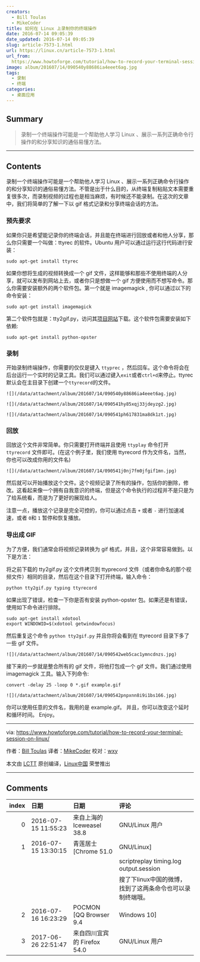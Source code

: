 ```yaml
---
creators:
  - Bill Toulas
  - MikeCoder
title: 如何在 Linux 上录制你的终端操作
date: 2016-07-14 09:05:39
date_updated: 2016-07-14 09:05:39
slug: article-7573-1.html
url: https://linux.cn/article-7573-1.html
url_from: 
  https://www.howtoforge.com/tutorial/how-to-record-your-terminal-session-on-linux/
image: album/201607/14/090540y88686ia4eeet6ag.jpg
tags:
  - 录制
  - 终端
categories:
  - 桌面应用
---
```


## Summary

> 录制一个终端操作可能是一个帮助他人学习 Linux 、展示一系列正确命令行操作的和分享知识的通俗易懂方法。

***

<!-- more -->

## Contents

录制一个终端操作可能是一个帮助他人学习 Linux 、展示一系列正确命令行操作的和分享知识的通俗易懂方法。不管是出于什么目的，从终端复制粘贴文本需要重复很多次，而录制视频的过程也是相当麻烦，有时候还不能录制。在这次的文章中，我们将简单的了解一下以 gif 格式记录和分享终端会话的方法。

### 预先要求

如果你只是希望能记录你的终端会话，并且能在终端进行回放或者和他人分享，那么你只需要一个叫做：ttyrec 的软件。Ubuntu 用户可以通过运行这行代码进行安装：

```shell
sudo apt-get install ttyrec
```

如果你想将生成的视频转换成一个 gif 文件，这样能够和那些不使用终端的人分享，就可以发布到网站上去，或者你只是想做一个 gif 方便使用而不想写命令。那么你需要安装额外的两个软件包。第一个就是 imagemagick , 你可以通过以下的命令安装：

```shell
sudo apt-get install imagemagick
```

第二个软件包就是：tty2gif.py，访问其[项目网站](https://bitbucket.org/antocuni/tty2gif/raw/61d5596c916512ce5f60fcc34f02c686981e6ac6/tty2gif.py)下载。这个软件包需要安装如下依赖:

```shell
sudo apt-get install python-opster
```

### 录制

开始录制终端操作，你需要的仅仅是键入 `ttyprec` ，然后回车。这个命令将会在后台运行一个实时的记录工具。我们可以通过键入`exit`或者`ctrl+d`来停止。ttyrec 默认会在主目录下创建一个`ttyrecord`的文件。

`![](/data/attachment/album/201607/14/090540y88686ia4eeet6ag.jpg)`

`![](/data/attachment/album/201607/14/090541hy85xqj33jdeyzg2.jpg)`

`![](/data/attachment/album/201607/14/090541ph617831ma8dk1zt.jpg)`

### 回放

回放这个文件非常简单。你只需要打开终端并且使用 `ttyplay` 命令打开 `ttyrecord` 文件即可。(在这个例子里，我们使用 ttyrecord 作为文件名，当然，你也可以改成你用的文件名)

`![](/data/attachment/album/201607/14/090541j0nj7fm0jfgif1mn.jpg)`

然后就可以开始播放这个文件。这个视频记录了所有的操作，包括你的删除，修改。这看起来像一个拥有自我意识的终端，但是这个命令执行的过程并不是只是为了给系统看，而是为了更好的展现给人。

注意一点，播放这个记录是完全可控的，你可以通过点击 `+` 或者 `-` 进行加速减速，或者 `0`和 `1` 暂停和恢复播放。

### 导出成 GIF

为了方便，我们通常会将视频记录转换为 gif 格式，并且，这个非常容易做到。以下是方法：

将之前下载的 tty2gif.py 这个文件拷贝到 ttyprecord 文件（或者你命名的那个视频文件）相同的目录，然后在这个目录下打开终端，输入命令：

```shell
python tty2gif.py typing ttyrecord
```

如果出现了错误，检查一下你是否有安装 python-opster 包。如果还是有错误，使用如下命令进行排除。

```shell
sudo apt-get install xdotool
export WINDOWID=$(xdotool getwindowfocus)
```

然后重复这个命令 `python tty2gif.py` 并且你将会看到在 ttyrecord 目录下多了一些 gif 文件。

`![](/data/attachment/album/201607/14/090542web5cac1ymncdnzs.jpg)`

接下来的一步就是整合所有的 gif 文件，将他打包成一个 gif 文件。我们通过使用 imagemagick 工具。输入下列命令:

```shell
convert -delay 25 -loop 0 *.gif example.gif
```

`![](/data/attachment/album/201607/14/090542pnpxnn8i9i1bs166.jpg)`

你可以使用任意的文件名，我用的是 example.gif。 并且，你可以改变这个延时和循环时间。 Enjoy。

---

via: <https://www.howtoforge.com/tutorial/how-to-record-your-terminal-session-on-linux/>

作者：[Bill Toulas](https://twitter.com/howtoforgecom) 译者：[MikeCoder](https://github.com/MikeCoder) 校对：[wxy](https://github.com/wxy)

本文由 [LCTT](https://github.com/LCTT/TranslateProject) 原创编译，[Linux中国](https://linux.cn/) 荣誉推出

***

## Comments

|   index | 日期                | 日期                                       | 评论                                                                                |
|--------:|:--------------------|:-------------------------------------------|:------------------------------------------------------------------------------------|
|       0 | 2016-07-15 11:55:23 | 来自上海的 Iceweasel 38.8|GNU/Linux 用户   | 66666666                                                  |
|       1 | 2016-07-15 13:30:15 | 青莲居士 [Chrome 51.0|GNU/Linux]           | script -t 2&gt; timing.log -a output.session<br />        |
|         |                     |                                            | scriptreplay timing.log output.session<br />              |
|         |                     |                                            | 搜了下linux中国的微博，找到了这两条命令也可以录制终端哦。                           |
|       2 | 2016-07-16 16:23:29 | POCMON [QQ Browser 9.4|Windows 10]         | 这个好~有unix的风格，只做一件事，做好一件事~              |
|       3 | 2017-06-26 22:51:47 | 来自四川宜宾的 Firefox 54.0|GNU/Linux 用户 | 简单粗暴的话可以用peek 图形界面操作方便                   |
